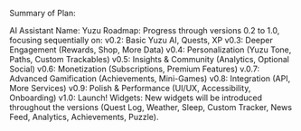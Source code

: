Summary of Plan:

AI Assistant Name: Yuzu
Roadmap: Progress through versions 0.2 to 1.0, focusing sequentially on:
v0.2: Basic Yuzu AI, Quests, XP
v0.3: Deeper Engagement (Rewards, Shop, More Data)
v0.4: Personalization (Yuzu Tone, Paths, Custom Trackables)
v0.5: Insights & Community (Analytics, Optional Social)
v0.6: Monetization (Subscriptions, Premium Features)
v.0.7: Advanced Gamification (Achievements, Mini-Games)
v0.8: Integration (API, More Services)
v0.9: Polish & Performance (UI/UX, Accessibility, Onboarding)
v1.0: Launch!
Widgets: New widgets will be introduced throughout the versions (Quest Log, Weather, Sleep, Custom Tracker, News Feed, Analytics, Achievements, Puzzle).
